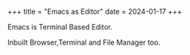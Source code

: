 +++
title = "Emacs as Editor"
date = 2024-01-17
+++

Emacs is Terminal Based Editor.

Inbuilt Browser,Terminal and File Manager too.
